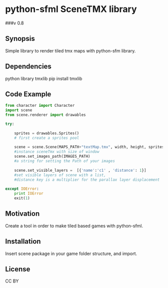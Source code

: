 # python-sfml  SceneTMX library
###v 0.8

## Synopsis
Simple library to render tiled tmx maps with python-sfm library.

## Dependencies
python library tmxlib
pip install tmxlib

## Code Example
```python
from character import Character
import scene
from scene.renderer import drawables

try:
    
    sprites = drawables.Sprites() 											
    # first create a sprites pool
    
    scene = scene.Scene(MAPS_PATH+"textMap.tmx", width, height, sprites) 	
    #instance sceneTmx with size of window
    scene.set_images_path(IMAGES_PATH)									 	
    #a string for setting the Path of your images
    	
    scene.set_visible_layers =  [{'name':'c1' , 'distance': 1}]				 
    #set visible layers of scene with a list, 
    #distance key is a multiplier for the parallax layer displacement 
    
except IOError: 
    print IOError
    exit(1)

```

## Motivation
Create a tool in order to make tiled based games with python-sfml.

## Installation
Insert scene package in your game folder structure, and import.

## License
CC BY
